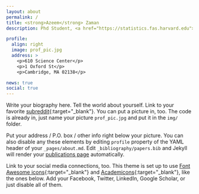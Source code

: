 ```yaml
---
layout: about
permalink: /
title: <strong>Azeem</strong> Zaman
description: Phd Student, <a href="https://statistics.fas.harvard.edu">Harvard Statisticss</a>

profile:
  align: right
  image: prof_pic.jpg
  address: >
    <p>610 Science Center</p>
    <p>1 Oxford St</p>
    <p>Cambridge, MA 02138</p>

news: true
social: true
---
```


Write your biography here. Tell the world about yourself. Link to your favorite [subreddit](http://reddit.com){:target="\_blank"}. You can put a picture in, too. The code is already in, just name your picture `prof_pic.jpg` and put it in the `img/` folder.

Put your address / P.O. box / other info right below your picture. You can also disable any these elements by editing `profile` property of the YAML header of your `_pages/about.md`. Edit `_bibliography/papers.bib` and Jekyll will render your [publications page](/al-folio/publications/) automatically.

Link to your social media connections, too. This theme is set up to use [Font Awesome icons](http://fortawesome.github.io/Font-Awesome/){:target="\_blank"} and [Academicons](https://jpswalsh.github.io/academicons/){:target="\_blank"}, like the ones below. Add your Facebook, Twitter, LinkedIn, Google Scholar, or just disable all of them.
